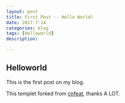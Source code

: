 ```yaml
---
layout: post
title: First Post -- Hello World!
date: 2017-7-14
categories: blog
tags: [Helloworld]
description: 

---
```


## Helloworld

This is the first post on my blog.


This templet forked from [cnfeat](http://www.cnfeat.com/), thanks A LOT.

